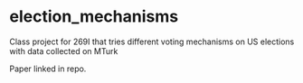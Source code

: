 # election_mechanisms
Class project for 269I that tries different voting mechanisms on US elections with data collected on MTurk

Paper linked in repo.
